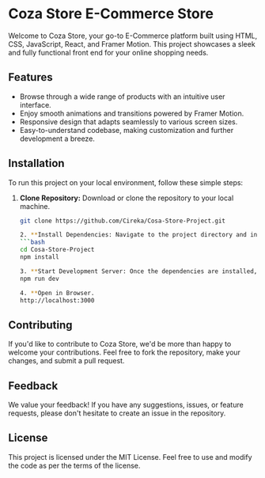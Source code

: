 # Coza Store E-Commerce Store

Welcome to Coza Store, your go-to E-Commerce platform built using HTML, CSS, JavaScript, React, and Framer Motion. This project showcases a sleek and fully functional front end for your online shopping needs.

## Features

- Browse through a wide range of products with an intuitive user interface.
- Enjoy smooth animations and transitions powered by Framer Motion.
- Responsive design that adapts seamlessly to various screen sizes.
- Easy-to-understand codebase, making customization and further development a breeze.

## Installation

To run this project on your local environment, follow these simple steps:

1. **Clone Repository:** Download or clone the repository to your local machine.
   ```bash
   git clone https://github.com/Cireka/Cosa-Store-Project.git

   2. **Install Dependencies: Navigate to the project directory and install the required dependencies.
   ```bash
   cd Cosa-Store-Project
   npm install

   3. **Start Development Server: Once the dependencies are installed, start the development server.
   npm run dev

   4. **Open in Browser.
   http://localhost:3000
   
## Contributing
If you'd like to contribute to Coza Store, we'd be more than happy to welcome your contributions. Feel free to fork the repository, make your changes, and submit a pull request.

## Feedback
We value your feedback! If you have any suggestions, issues, or feature requests, please don't hesitate to create an issue in the repository.

## License
This project is licensed under the MIT License. Feel free to use and modify the code as per the terms of the license.
